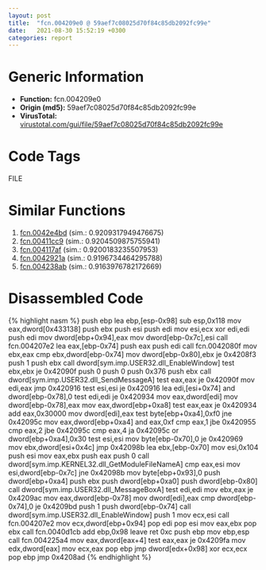 ```yaml
---
layout: post
title:  "fcn.004209e0 @ 59aef7c08025d70f84c85db2092fc99e"
date:   2021-08-30 15:52:19 +0300
categories: report
---
```


# Generic Information
- **Function:** fcn.004209e0
- **Origin (md5):** 59aef7c08025d70f84c85db2092fc99e
- **VirusTotal:** [virustotal.com/gui/file/59aef7c08025d70f84c85db2092fc99e][virustotal_ref]

# Code Tags
<span class="tag" id="FILE">FILE</span>


# Similar Functions

1. [fcn.0042e4bd][similar_1_ref] (sim.: 0.9209317949476675)
2. [fcn.00411cc9][similar_2_ref] (sim.: 0.9204509875755941)
3. [fcn.004117af][similar_3_ref] (sim.: 0.9200183235507953)
4. [fcn.0042921a][similar_4_ref] (sim.: 0.9196734464295788)
5. [fcn.004238ab][similar_5_ref] (sim.: 0.9163976782172669)


# Disassembled Code

{% highlight nasm %}
push ebp
lea ebp,[esp-0x98]
sub esp,0x118
mov eax,dword[0x433138]
push ebx
push esi
push edi
mov esi,ecx
xor edi,edi
push edi
mov dword[ebp+0x94],eax
mov dword[ebp-0x7c],esi
call fcn.004207e2
lea eax,[ebp-0x74]
push eax
push edi
call fcn.0042080f
mov ebx,eax
cmp ebx,dword[ebp-0x74]
mov dword[ebp-0x80],ebx
je 0x4208f3
push 1
push ebx
call dword[sym.imp.USER32.dll_EnableWindow]
test ebx,ebx
je 0x42090f
push 0
push 0
push 0x376
push ebx
call dword[sym.imp.USER32.dll_SendMessageA]
test eax,eax
je 0x42090f
mov edi,eax
jmp 0x420916
test esi,esi
je 0x420916
lea edi,[esi+0x74]
and dword[ebp-0x78],0
test edi,edi
je 0x420934
mov eax,dword[edi]
mov dword[ebp-0x78],eax
mov eax,dword[ebp+0xa8]
test eax,eax
je 0x420934
add eax,0x30000
mov dword[edi],eax
test byte[ebp+0xa4],0xf0
jne 0x42095c
mov eax,dword[ebp+0xa4]
and eax,0xf
cmp eax,1
jbe 0x420955
cmp eax,2
jbe 0x42095c
cmp eax,4
ja 0x42095c
or dword[ebp+0xa4],0x30
test esi,esi
mov byte[ebp-0x70],0
je 0x420969
mov ebx,dword[esi+0x4c]
jmp 0x42098b
lea ebx,[ebp-0x70]
mov esi,0x104
push esi
mov eax,ebx
push eax
push 0
call dword[sym.imp.KERNEL32.dll_GetModuleFileNameA]
cmp eax,esi
mov esi,dword[ebp-0x7c]
jne 0x42098b
mov byte[ebp+0x93],0
push dword[ebp+0xa4]
push ebx
push dword[ebp+0xa0]
push dword[ebp-0x80]
call dword[sym.imp.USER32.dll_MessageBoxA]
test edi,edi
mov ebx,eax
je 0x4209ac
mov eax,dword[ebp-0x78]
mov dword[edi],eax
cmp dword[ebp-0x74],0
je 0x4209bd
push 1
push dword[ebp-0x74]
call dword[sym.imp.USER32.dll_EnableWindow]
push 1
mov ecx,esi
call fcn.004207e2
mov ecx,dword[ebp+0x94]
pop edi
pop esi
mov eax,ebx
pop ebx
call fcn.0040d1cb
add ebp,0x98
leave 
ret 0xc
push ebp
mov ebp,esp
call fcn.004225a4
mov eax,dword[eax+4]
test eax,eax
je 0x4209fa
mov edx,dword[eax]
mov ecx,eax
pop ebp
jmp dword[edx+0x98]
xor ecx,ecx
pop ebp
jmp 0x4208ad
{% endhighlight %}


[similar_1_ref]: /report/fcn.0042e4bd@7b00dd8f2abf54a73bfb09681334ff78
[similar_2_ref]: /report/fcn.00411cc9@7b00dd8f2abf54a73bfb09681334ff78
[similar_3_ref]: /report/fcn.004117af@9c2b894b84f59672d8be2e984066f76f
[similar_4_ref]: /report/fcn.0042921a@7b00dd8f2abf54a73bfb09681334ff78
[similar_5_ref]: /report/fcn.004238ab@59aef7c08025d70f84c85db2092fc99e
[virustotal_ref]: https://www.virustotal.com/gui/file/59aef7c08025d70f84c85db2092fc99e